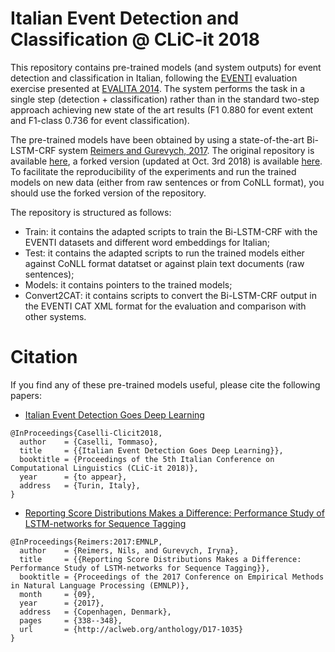 # Italian Event Detection and Classification @ CLiC-it 2018

This repository contains pre-trained models (and system outputs) for event detection and classification in Italian, following the [EVENTI](https://sites.google.com/site/eventievalita2014/) evaluation exercise presented at [EVALITA 2014](http://www.evalita.it/2014). The system performs the task in a single step (detection + classification) rather than in the standard two-step approach achieving new state of the art results (F1 0.880 for event extent and F1-class 0.736 for event classification).

The pre-trained models have been obtained by using a state-of-the-art Bi-LSTM-CRF system [Reimers and Gurevych, 2017](http://aclweb.org/anthology/D17-1035). The original repository is available [here](https://github.com/UKPLab/emnlp2017-bilstm-cnn-crf), a forked version (updated at Oct. 3rd 2018) is available [here](https://github.com/tommasoc80/emnlp2017-bilstm-cnn-crf). To facilitate the reproducibility of the experiments and run the trained models on new data (either from raw sentences or from CoNLL format), you should use the forked version of the repository.

The repository is structured as follows:
- Train: it contains the adapted scripts to train the Bi-LSTM-CRF with the EVENTI datasets and different word embeddings for Italian;
- Test: it contains the adapted scripts to run the trained models either against CoNLL format datatset or against plain text documents (raw sentences);
- Models: it contains pointers to the trained models;
- Convert2CAT: it contains scripts to convert the Bi-LSTM-CRF output in the EVENTI CAT XML format for the evaluation and comparison with other systems.

# Citation
If you find any of these pre-trained models useful, please cite the following papers: 
- [Italian Event Detection Goes Deep Learning]()
```
@InProceedings{Caselli-Clicit2018,
  author    = {Caselli, Tommaso},
  title     = {{Italian Event Detection Goes Deep Learning}},
  booktitle = {Proceedings of the 5th Italian Conference on Computational Linguistics (CLiC-it 2018)},
  year      = {to appear},
  address   = {Turin, Italy},
}
``` 
- [Reporting Score Distributions Makes a Difference: Performance Study of LSTM-networks for Sequence Tagging](https://arxiv.org/abs/1707.09861)

```
@InProceedings{Reimers:2017:EMNLP,
  author    = {Reimers, Nils, and Gurevych, Iryna},
  title     = {{Reporting Score Distributions Makes a Difference: Performance Study of LSTM-networks for Sequence Tagging}},
  booktitle = {Proceedings of the 2017 Conference on Empirical Methods in Natural Language Processing (EMNLP)},
  month     = {09},
  year      = {2017},
  address   = {Copenhagen, Denmark},
  pages     = {338--348},
  url       = {http://aclweb.org/anthology/D17-1035}
}
``` 

